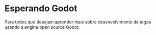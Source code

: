 # Esperando Godot

Para todos que desejam aprender mais sobre desenvolvimento de jogos usando a engine open source Godot. 